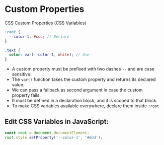 # Custom Properties

CSS Custom Properties (CSS Variables)

```scss
:root {
  --color-1: #ccc; // Declare
}

.text {
  color: var(--color-1, white); // Use
}
```

- A custom property must be prefixed with two dashes `--` and are case sensitive.
- The `var()` function takes the custom property and returns its declared value.
- We can pass a fallback as second argument in case the custom property fails.
- It must be defined in a declaration block, and it is scoped to that block.
- To make CSS variables available everywhere, declare them inside `:root`

## Edit CSS Variables in JavaScript:

```js
const root = document.documentElement;
root.style.setProperty('--color-1', '#ddd');
```
